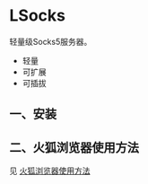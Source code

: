 # LSocks

轻量级Socks5服务器。

- 轻量
- 可扩展
- 可插拔

## 一、安装

## 二、火狐浏览器使用方法

见 [火狐浏览器使用方法](doc/firefox_cn.md)